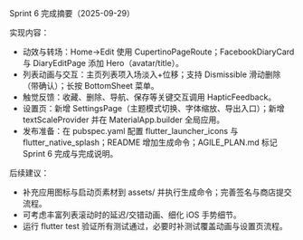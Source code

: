 Sprint 6 完成摘要（2025-09-29）

实现内容：
- 动效与转场：Home->Edit 使用 CupertinoPageRoute；FacebookDiaryCard 与 DiaryEditPage 添加 Hero（avatar/title）。
- 列表动画与交互：主页列表项入场淡入+位移；支持 Dismissible 滑动删除（带确认）；长按 BottomSheet 菜单。
- 触觉反馈：收藏、删除、导航、保存等关键交互调用 HapticFeedback。
- 设置页：新增 SettingsPage（主题模式切换、字体缩放、导出入口）；新增 textScaleProvider 并在 MaterialApp.builder 全局应用。
- 发布准备：在 pubspec.yaml 配置 flutter_launcher_icons 与 flutter_native_splash；README 增加生成命令；AGILE_PLAN.md 标记 Sprint 6 完成与完成说明。

后续建议：
- 补充应用图标与启动页素材到 assets/ 并执行生成命令；完善签名与商店提交流程。
- 可考虑丰富列表滚动时的延迟/交错动画、细化 iOS 手势细节。
- 运行 flutter test 验证所有测试通过，必要时补测试覆盖动画与设置页流程。